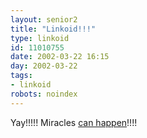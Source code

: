 ```yaml
---
layout: senior2
title: "Linkoid!!!"
type: linkoid
id: 11010755
date: 2002-03-22 16:15
day: 2002-03-22
tags:
- linkoid
robots: noindex
---
```

<p>Yay!!!!! Miracles <a href="http://politics.guardian.co.uk/conservatives/story/0,9061,672418,00.html" title="If you ask me, the perception of her being able to run a government was the real ´blip´!!!!!!!!!!!!!!">can happen</a>!!!!</p>
